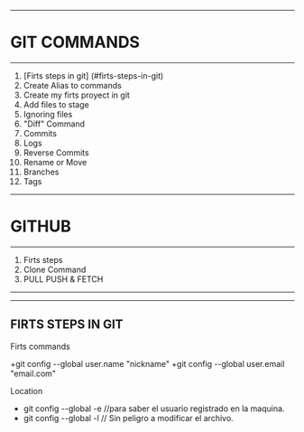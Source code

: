 ***
# GIT COMMANDS
***

1. [Firts steps in git] (#firts-steps-in-git) 
2. Create Alias to commands
3. Create my firts proyect in git
4. Add files to stage
5. Ignoring files
6. "Diff" Command
7. Commits
8. Logs
9. Reverse Commits
10. Rename or Move
11. Branches
12. Tags

***
# GITHUB
***

1. Firts steps
2. Clone Command
3. PULL PUSH & FETCH

***
***

## FIRTS STEPS IN GIT

Firts commands 

+git config --global user.name "nickname"
+git config --global user.email "email.com"

Location

+ git config --global -e	//para saber el usuario registrado en la maquina.
+ git config --global -l // Sin peligro a modificar el archivo.

##

